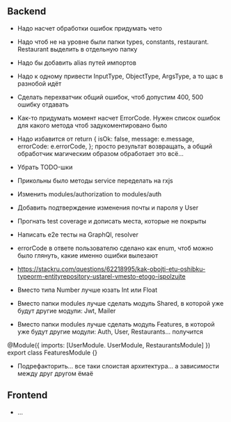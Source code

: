 ## Backend

- Надо насчет обработки ошибок придумать чето
- Надо чтоб не на уровне были папки types, constants, restaurant. Restaurant выделить в отдельную папку
- Надо бы добавить alias путей импортов
- Надо к одному привести InputType, ObjectType, ArgsType, а то щас в разнобой идёт
- Сделать перехватчик общий ошибок, чтоб допустим 400, 500 ошибку отдавать
- Как-то придумать момент насчет ErrorCode. Нужен список ошибок для какого метода чтоб задукоментировано было
- Надо избавится от return {
                    				isOk: false,
                    				message: e.message,
                    				errorCode: e.errorCode,
                    			};
  просто результат возвращать, а общий обработчик магическим образом обработает это всё...
- Убрать TODO-шки
- Прикольны было методы service переделать на rxjs
- Изменить modules/authorization to modules/auth
- Добавить подтверждение изменения почты и пароля у User
- Прогнать test coverage и дописать места, которые не покрыты
- Написать e2e тесты на GraphQl, resolver
- errorCode в ответе пользователю сделано как enum, чтоб можно было глянуть, какие именно ошибки вылезают
- https://stackru.com/questions/62218995/kak-obojti-etu-oshibku-typeorm-entityrepository-ustarel-vmesto-etogo-ispolzujte
- Вместо типа Number лучше юзать Int или Float

- Вместо папки modules лучше сделать модуль Shared, в которой уже будут другие модули: Jwt, Mailer
- Вместо папки modules лучше сделать модуль Features, в которой уже будут другие модули: Auth, User, Restaurants...
получится

@Module({
    imports: [UserModule. UserModule, RestaurantsModule]
})
export class FeaturesModule {}

- Подрефакторить... все таки слоистая архитектура... а зависимости между друг другом ёмаё

## Frontend
- ...